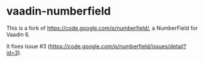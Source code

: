 vaadin-numberfield
==================

This is a fork of https://code.google.com/p/numberfield/, a NumberField for Vaadin 6.

It fixes issue #3 (https://code.google.com/p/numberfield/issues/detail?id=3).
